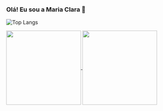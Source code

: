 ### Olá! Eu sou a Maria Clara 💖


![Top Langs](https://github-readme-stats.vercel.app/api/top-langs/?username=mariaclaraps&layout=compact&theme=dracula)

<a href="https://github.com/anuraghazra/github-readme-stats">
  <img height=200 align="center" src="https://github-readme-stats.vercel.app/api?username=mariaclaraps&show_icons=true&show_icons=true&theme=dracula/>
</a>
<a href="https://github.com/anuraghazra/convoychat">
  <img height=200 align="center" src="https://github-readme-stats.vercel.app/api/top-langs?username=anuraghazra&layout=compact&langs_count=8&card_width=320" />
</a>
